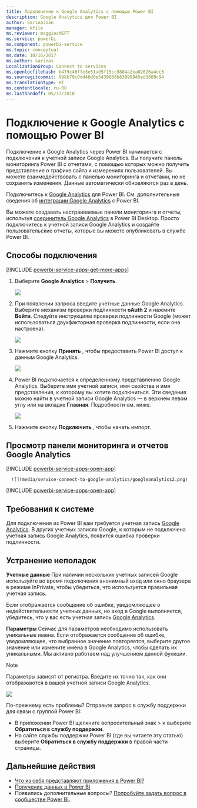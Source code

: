 ```yaml
---
title: Подключение к Google Analytics с помощью Power BI
description: Google Analytics для Power BI
author: SarinaJoan
manager: kfile
ms.reviewer: maggiesMSFT
ms.service: powerbi
ms.component: powerbi-service
ms.topic: conceptual
ms.date: 10/16/2017
ms.author: sarinas
LocalizationGroup: Connect to services
ms.openlocfilehash: b479c46ffe3e51ad5f15cc9884a2ea02626a4cc5
ms.sourcegitcommit: 998b79c0dd46d0e5439888b83999945ed1809c94
ms.translationtype: HT
ms.contentlocale: ru-RU
ms.lasthandoff: 05/17/2018
---
```

# <a name="connect-to-google-analytics-with-power-bi"></a>Подключение к Google Analytics с помощью Power BI
Подключение к Google Analytics через Power BI начинается с подключения к учетной записи Google Analytics. Вы получите панель мониторинга Power BI с отчетами, с помощью которых можно получить представление о трафике сайта и измерениях пользователей. Вы можете взаимодействовать с панелью мониторинга и отчетами, но не сохранять изменения. Данные автоматически обновляются раз в день.

Подключитесь к [Google Analytics](https://app.powerbi.com/getdata/services/google-analytics) для Power BI. См. дополнительные сведения об [интеграции Google Analytics](https://powerbi.microsoft.com/integrations/google-analytics) с Power BI.

Вы можете создавать настраиваемые панели мониторинга и отчеты, используя [соединитель Google Analytics](service-google-analytics-connector.md) в Power BI Desktop. Просто подключитесь к учетной записи Google Analytics и создайте пользовательские отчеты, которые вы можете опубликовать в службе Power BI.

## <a name="how-to-connect"></a>Способы подключения
[!INCLUDE [powerbi-service-apps-get-more-apps](./includes/powerbi-service-apps-get-more-apps.md)]

1. Выберите **Google Analytics** \> **Получить**.
   
   ![](media/service-connect-to-google-analytics/ga.png)
2. При появлении запроса введите учетные данные Google Analytics. Выберите механизм проверки подлинности **oAuth 2** и нажмите **Войти**. Следуйте инструкциям проверки подлинности Google (может использоваться двухфакторная проверка подлинности, если она настроена).
   
   ![](media/service-connect-to-google-analytics/creds.png)
3. Нажмите кнопку **Принять** , чтобы предоставить Power BI доступ к данным Google Analytics.
   
   ![](media/service-connect-to-google-analytics/googleanalytics.png)
4. Power BI подключается к определенному представлению Google Analytics. Выберите имя учетной записи, имя свойства и имя представления, к которому вы хотите подключиться. Эти сведения можно найти в учетной записи Google Analytics — в верхнем левом углу или на вкладке **Главная**. Подробности см. ниже. 
   
   ![](media/service-connect-to-google-analytics/params2.png)
5. Нажмите кнопку **Подключить** , чтобы начать импорт. 

## <a name="view-the-google-analytics-dashboard-and-reports"></a>Просмотр панели мониторинга и отчетов Google Analytics
[!INCLUDE [powerbi-service-apps-open-app](./includes/powerbi-service-apps-open-app.md)]

      ![](media/service-connect-to-google-analytics/googleanalytics2.png)

[!INCLUDE [powerbi-service-apps-open-app](./includes/powerbi-service-apps-what-now.md)]

## <a name="system-requirements"></a>Требования к системе
Для подключения из Power BI вам требуется учетная запись [Google Analytics](https://www.google.com/analytics/). В других учетных записях Google, к которым не подключена учетная запись Google Analytics, появится ошибка проверки подлинности.

## <a name="troubleshooting"></a>Устранение неполадок
**Учетные данные** При наличии нескольких учетных записей Google используйте во время подключения анонимный вход или окно браузера в режиме InPrivate, чтобы убедиться, что используется правильная учетная запись.

Если отображается сообщение об ошибке, уведомляющее о недействительности учетных данных, но вход в Google выполняется, убедитесь, что у вас есть учетная запись [Google Analytics](https://www.google.com/analytics/).

**Параметры** Сейчас для параметров необходимо использовать уникальные имена. Если отображается сообщение об ошибке, уведомляющее, что выбранное значение повторяется, выберите другое значение или измените имена в Google Analytics, чтобы сделать их уникальными. Мы активно работаем над улучшением данной функции.

>[!NOTE]
>Параметры зависят от регистра. Введите их точно так, как они отображаются в вашей учетной записи Google Analytics.

![](media/service-connect-to-google-analytics/pbi_googleanalytics1.png)

По-прежнему есть проблемы? Отправьте запрос в службу поддержки для связи с группой Power BI:

* В приложении Power BI щелкните вопросительный знак \> и выберите **Обратиться в службу поддержки**.
* На сайте службы поддержки Power BI (где вы читаете эту статью) выберите **Обратиться в службу поддержки** в правой части страницы.

## <a name="next-steps"></a>Дальнейшие действия
* [Что из себя представляют приложения в Power BI?](service-install-use-apps.md)
* [Получение данных в Power BI](service-get-data.md)
* Появились дополнительные вопросы? [Попробуйте задать вопрос в сообществе Power BI.](http://community.powerbi.com/)

